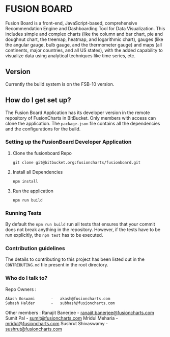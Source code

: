 # FUSION BOARD 

Fusion Board is a front-end, JavaScript-based, comprehensive Recommendation Engine and Dashboarding Tool for Data Visualization. This includes simple and complex charts (like the column and bar chart, pie and doughnut chart, the treemap, heatmap, and logarithmic chart), gauges (like the angular gauge, bulb gauge, and the thermometer gauge) and maps (all continents, major countries, and all US states), with the added capability to visualize data using analytical techniques like time series, etc.

## Version ##
Currently the build system is on the FSB-10 version.

## How do I get set up? ##

The Fusion Board Application has its developer version in the remote repository of FusionCharts in BitBucket. Only members with access can clone the application.
The `package.json` file contains all the dependencies and the configurations for the build.

### Setting up the FusionBoard Developer Application

1. Clone the fusionboard Repo

   `git clone git@bitbucket.org:fusioncharts/fusionboard.git`
   
2. Install all Dependencies

   `npm install`
   
3. Run the application

   `npm run build`
   
### Running Tests

By default the `npm run build` run all tests that ensures that your commit does not break anything in the repository. However, if the tests have to be run explicitly, the `npm test` has to be executed.

### Contribution guidelines ###

The details to contributing to this project has been listed out in the `CONTRIBUTING.md` file present in the root directory.

### Who do I talk to? ###

Repo Owners :

    Akash Goswami       -   akash@fusioncharts.com
    Subash Halder       -   subhash@fusioncharts.com

Other members :
    Ranajit Banerjee    -   ranajit.banerjee@fusioncharts.com
    Sumit Pal           -   sumit@fusioncharts.com
    Mridul Meharia      -   mridul@fusioncharts.com
    Sushrut Shivaswamy  -   sushrut@fusioncharts.com